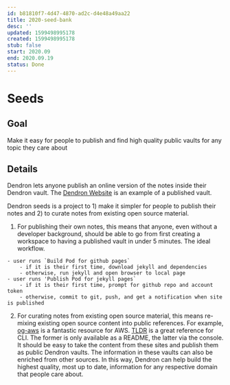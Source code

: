 ```yaml
---
id: b81810f7-4d47-4870-ad2c-d4e48a49aa22
title: 2020-seed-bank
desc: ''
updated: 1599498995178
created: 1599498995178
stub: false
start: 2020.09
end: 2020.09.19
status: Done
---
```


# Seeds

## Goal

Make it easy for people to publish and find high quality public vaults for any topic they care about

## Details

Dendron lets anyone publish an online version of the notes inside their Dendron vault. The [Dendron Website](https://dendron.so/) is an example of a published vault. 

Dendron seeds is a project to 1) make it simpler for people to publish their notes and 2) to curate notes from existing open source material. 

1. For publishing their own notes, this means that anyone, even without a developer background, should be able to go from first creating a workspace to having a published vault in under 5 minutes. The ideal workflow.

```
- user runs `Build Pod for github pages`
    - if it is their first time, download jekyll and dependencies
    - otherwise, run jekyll and open browser to local page
- user runs 'Publish Pod for jekyll pages`
    - if it is their first time, prompt for github repo and account token
    - otherwise, commit to git, push, and get a notification when site is published
```

2. For curating notes from existing open source material, this means re-mixing existing open source content into public references. For example, [og-aws](https://github.com/open-guides/og-aws) is a fantastic resource for AWS. [TLDR](https://github.com/tldr-pages/tldr) is a great reference for CLI. The former is only available as a README, the latter via the console. It should be easy to take the content from these sites and publish them as public Dendron vaults. The information in these vaults can also be enriched from other sources. In this way, Dendron can help build the highest quality, most up to date, information for any respective domain that people care about.
